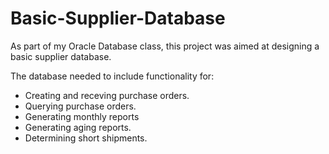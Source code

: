# Basic-Supplier-Database

As part of my Oracle Database class, this project was aimed at designing a basic supplier database.

The database needed to include functionality for:

- Creating and receving purchase orders.
- Querying purchase orders.
- Generating monthly reports
- Generating aging reports.
- Determining short shipments.
